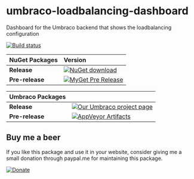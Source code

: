# umbraco-loadbalancing-dashboard
Dashboard for the Umbraco backend that shows the loadbalancing configuration


[![Build status](https://ci.appveyor.com/api/projects/status/vqk2mxw245qxnnf8?svg=true)](https://ci.appveyor.com/project/dawoe/umbraco-loadbalancing-dashboard)



|NuGet Packages    |Version           |
|:-----------------|:-----------------|
|**Release**|[![NuGet download](http://img.shields.io/nuget/v/Our.Umbraco.LoadBalancingDashboard.svg)](https://www.nuget.org/packages/Our.Umbraco.LoadBalancingDashboard/)
|**Pre-release**|[![MyGet Pre Release](https://img.shields.io/myget/dawoe-umbraco/vpre/Our.Umbraco.LoadBalancingDashboard.svg)](https://www.myget.org/feed/dawoe-umbraco/package/nuget/Our.Umbraco.LoadBalancingDashboard)

|Umbraco Packages  |                  |
|:-----------------|:-----------------|
|**Release**|[![Our Umbraco project page](https://img.shields.io/badge/our-umbraco-orange.svg)](https://our.umbraco.org/projects/backoffice-extensions/loadbalancing-information-dashboard/) 
|**Pre-release**| [![AppVeyor Artifacts](https://img.shields.io/badge/appveyor-umbraco-orange.svg)](https://ci.appveyor.com/project/dawoe/umbraco-loadbalancing-dashboard/build/artifacts)

## Buy me a beer ##

If you like this package and use it in your website, consider giving me a small donation through paypal.me for maintaining this package.

[![Donate](https://img.shields.io/badge/donate-paypal.me-blue.svg)](https://www.paypal.me/dawoe21)